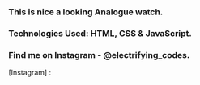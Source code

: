 ### This is nice a looking Analogue watch.

### Technologies Used: HTML, CSS & JavaScript.

### Find me on Instagram - @electrifying_codes.

[Instagram] :
